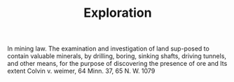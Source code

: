 ---
title: Exploration
letter: E
permalink: "/definitions/bld-exploration.html"
body: In mining law. The examination and investigation of land sup-posed to contain
  valuable minerals, by drilling, boring, sinking shafts, driving tunnels, and other
  means, for the purpose of discovering the presence of ore and Its extent Colvin
  v. weimer, 64 Minn. 37, 65 N. W. 1079
published_at: '2018-07-07'
source: Black's Law Dictionary 2nd Ed (1910)
layout: post
---